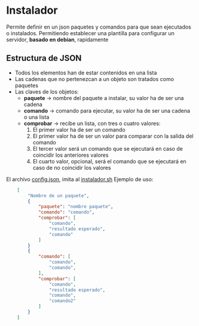 # Instalador 
Permite definir en un json paquetes y comandos para que sean ejecutados o instalados. Permitiendo establecer una plantilla para configurar un servidor, **basado en debian**, rapidamente

## Estructura de JSON
* Todos los elementos han de estar contenidos en una lista
* Las cadenas que no pertenezcan a un objeto son tratados como paquetes
* Las claves de los objetos:
    * **paquete** -> nombre del paquete a instalar, su valor ha de ser una cadena
    * **comando** -> comando para ejecutar, su valor ha de ser una cadena o una lista
    * **comprobar** -> recibe un lista, con tres o cuatro valores:
        1. El primer valor ha de ser un comando
        2. El primer valor ha de ser un valor para comparar con la salida del comando
        3. El tercer valor será un comando que se ejecutará en caso de coincidir los anteriores valores
        4. El cuarto valor, opcional, será el comando que se ejecutará en caso de no coincidir los valores

El archivo [config.json](config.json), imita al [instalador.sh](../instalador/instalador.sh)
Ejemplo de uso: 
```json
    [
        "Nombre de un paquete", 
        {
            "paquete": "nombre paquete",
            "comando": "comando",
            "comprobar": [
                "comando",
                "resultado esperado",
                "comando"
            ]
        }
        {
            "comando": [
                "comando",
                "comando",
            ],
            "comprobar": [
                "comando",
                "resultado esperado",
                "comando",
                "comando2"
            ]
        }
    ]
```